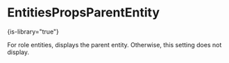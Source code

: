 # EntitiesPropsParentEntity

{is-library="true"}

<snippet id="EntitiesPropsParentEntity_snippet">

 For role entities, displays the parent entity. Otherwise, this setting does not display.

</snippet>
